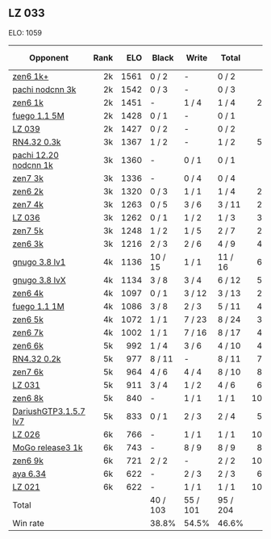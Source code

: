 ## LZ 033 ##

ELO: 1059

Opponent | Rank | ELO | Black | Write | Total | Win rate
---------|-----:|----:|-------|-------|-------|-------:
[zen6 1k+](zen6%201k+.md) | 2k | 1561 | 0 / 2 | - | 0 / 2 | 0.0%
[pachi nodcnn 3k](pachi%20nodcnn%203k.md) | 2k | 1542 | 0 / 3 | - | 0 / 3 | 0.0%
[zen6 1k](zen6%201k.md) | 2k | 1451 | - | 1 / 4 | 1 / 4 | 25.0%
[fuego 1.1 5M](fuego%201.1%205M.md) | 2k | 1428 | 0 / 1 | - | 0 / 1 | 0.0%
[LZ 039](LZ%20039.md) | 2k | 1427 | 0 / 2 | - | 0 / 2 | 0.0%
[RN4.32 0.3k](RN4.32%200.3k.md) | 3k | 1367 | 1 / 2 | - | 1 / 2 | 50.0%
[pachi 12.20 nodcnn 1k](pachi%2012.20%20nodcnn%201k.md) | 3k | 1360 | - | 0 / 1 | 0 / 1 | 0.0%
[zen7 3k](zen7%203k.md) | 3k | 1336 | - | 0 / 4 | 0 / 4 | 0.0%
[zen6 2k](zen6%202k.md) | 3k | 1320 | 0 / 3 | 1 / 1 | 1 / 4 | 25.0%
[zen7 4k](zen7%204k.md) | 3k | 1263 | 0 / 5 | 3 / 6 | 3 / 11 | 27.3%
[LZ 036](LZ%20036.md) | 3k | 1262 | 0 / 1 | 1 / 2 | 1 / 3 | 33.3%
[zen7 5k](zen7%205k.md) | 3k | 1248 | 1 / 2 | 1 / 5 | 2 / 7 | 28.6%
[zen6 3k](zen6%203k.md) | 3k | 1216 | 2 / 3 | 2 / 6 | 4 / 9 | 44.4%
[gnugo 3.8 lv1](gnugo%203.8%20lv1.md) | 4k | 1136 | 10 / 15 | 1 / 1 | 11 / 16 | 68.8%
[gnugo 3.8 lvX](gnugo%203.8%20lvX.md) | 4k | 1134 | 3 / 8 | 3 / 4 | 6 / 12 | 50.0%
[zen6 4k](zen6%204k.md) | 4k | 1097 | 0 / 1 | 3 / 12 | 3 / 13 | 23.1%
[fuego 1.1 1M](fuego%201.1%201M.md) | 4k | 1086 | 3 / 8 | 2 / 3 | 5 / 11 | 45.5%
[zen6 5k](zen6%205k.md) | 4k | 1072 | 1 / 1 | 7 / 23 | 8 / 24 | 33.3%
[zen6 7k](zen6%207k.md) | 4k | 1002 | 1 / 1 | 7 / 16 | 8 / 17 | 47.1%
[zen6 6k](zen6%206k.md) | 5k | 992 | 1 / 4 | 3 / 6 | 4 / 10 | 40.0%
[RN4.32 0.2k](RN4.32%200.2k.md) | 5k | 977 | 8 / 11 | - | 8 / 11 | 72.7%
[zen7 6k](zen7%206k.md) | 5k | 964 | 4 / 6 | 4 / 4 | 8 / 10 | 80.0%
[LZ 031](LZ%20031.md) | 5k | 911 | 3 / 4 | 1 / 2 | 4 / 6 | 66.7%
[zen6 8k](zen6%208k.md) | 5k | 840 | - | 1 / 1 | 1 / 1 | 100.0%
[DariushGTP3.1.5.7 lv7](DariushGTP3.1.5.7%20lv7.md) | 5k | 833 | 0 / 1 | 2 / 3 | 2 / 4 | 50.0%
[LZ 026](LZ%20026.md) | 6k | 766 | - | 1 / 1 | 1 / 1 | 100.0%
[MoGo release3 1k](MoGo%20release3%201k.md) | 6k | 743 | - | 8 / 9 | 8 / 9 | 88.9%
[zen6 9k](zen6%209k.md) | 6k | 721 | 2 / 2 | - | 2 / 2 | 100.0%
[aya 6.34](aya%206.34.md) | 6k | 622 | - | 2 / 3 | 2 / 3 | 66.7%
[LZ 021](LZ%20021.md) | 6k | 622 | - | 1 / 1 | 1 / 1 | 100.0%
Total | | | 40 / 103 | 55 / 101 | 95 / 204 | 
Win rate| | | 38.8% | 54.5% | 46.6% | 
